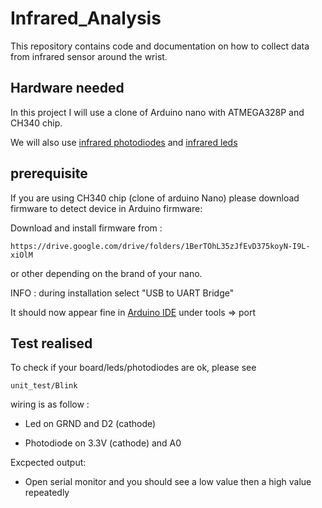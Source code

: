 # Infrared_Analysis

This repository contains code and documentation on how to collect data from infrared sensor around the wrist.

## Hardware needed

In this project I will use a clone of Arduino nano with ATMEGA328P and CH340 chip.


We will also use [infrared photodiodes](https://fr.rs-online.com/web/p/photodiodes/6547921/) and [infrared leds](https://fr.rs-online.com/web/p/led-ir/8768767/)
## prerequisite

If you are using CH340 chip (clone of arduino Nano) please download firmware to detect device in Arduino firmware:

Download and install firmware from : 
```
https://drive.google.com/drive/folders/1BerTOhL35zJfEvD375koyN-I9L-xiOlM
```

or other depending on the brand of your nano.

INFO : during installation select "USB to UART Bridge"

It should now appear fine in [Arduino IDE](https://www.arduino.cc/en/Main/OldSoftwareReleases) under tools => port

## Test realised

To check if your board/leds/photodiodes are ok, please see 
```
unit_test/Blink
```
wiring is as follow : 

- Led on GRND and D2 (cathode)

- Photodiode on 3.3V (cathode) and A0

Excpected output:

- Open serial monitor and you should see a low value then a high value repeatedly
